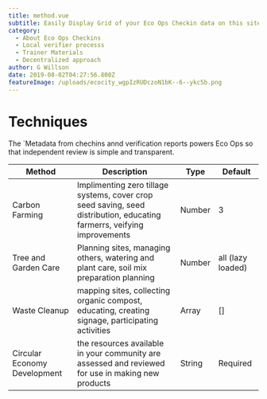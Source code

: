 ```yaml
---
title: method.vue
subtitle: Easily Display Grid of your Eco Ops Checkin data on this site
category:
  - About Eco Ops Checkins
  - Local verifier processs
  - Trainer Materials 
  - Decentralized approach
author: G Willson
date: 2019-08-02T04:27:56.800Z
featureImage: /uploads/ecocity_wgpIzRUDczoN1bK--6--ykc5b.png
---
```



# Techniques
The `Metadata from chechins annd verification reports powers Eco Ops so that independent review is simple and transparent.   

| Method     | Description                                          | Type   | Default           |
| -------- | ---------------------------------------------------- | ------ | ----------------- |
| Carbon Farming   | Implimenting  zero tillage systems, cover crop seed saving, seed distribution, educating farmerrs, veifying improvements            | Number | 3                 |
| Tree and Garden Care   | Planning sites, managing others, watering and plant care, soil mix preparation  planning                 | Number | all (lazy loaded) |
| Waste Cleanup | mapping sites, collecting organic compost, educating, creating signage, participating activities | Array  | \[]               |
| Circular Economy Development | the resources available in your community are assessed and reviewed for use in making new products           | String | Required          |

